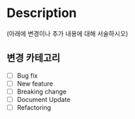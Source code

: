 # Description
(아래에 변경이나 추가 내용에 대해 서술하시오)


## 변경 카테고리

- [ ] Bug fix
- [ ] New feature
- [ ] Breaking change
- [ ] Document Update
- [ ] Refactoring
